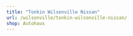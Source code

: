 ```yaml
---
title: "Tonkin Wilsonville Nissan"
url: /wilsonville/tonkin-wilsonville-nissan/
shop: Autohaus
---
```

